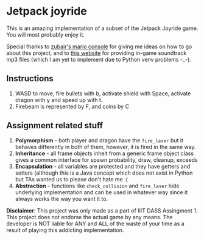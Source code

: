 # Jetpack joyride

This is an amazing implementation of a subset of the Jetpack Joyride game. You will most probably enjoy it.

Special thanks to [zubair's mario console](https://github.com/zubairabid/mario-console/) for giving me ideas on how to go about this project, and to [this website](https://www.sounds-resource.com/mobile/jetpackjoyride/sound/6078/) for providing in-game soundtrack mp3 files (which I am yet to implement due to Python venv problems -_-).

## Instructions

1. WASD to move, fire bullets with b, activate shield with Space, activate dragon with y and speed up with t.
2. Firebeam is represented by F, and coins by C

## Assignment related stuff

1. **Polymorphism** - both player and dragon have the `fire_laser` but it behaves differently in both of them, however, it is fired in the same way.
2. **Inheritance** - all frame objects inheit from a generic frame object class gives a common interface for spawn probability, draw, cleanup, exceeds
3. **Encapsulation** - all variables are protected and they have getters and setters (although this is a Java concept which does not exist in Python but TAs wanted us to please don't hate me :(
4. **Abstraction** - functions like `check_collision` and `fire_laser` hide underlying implementation and can be used in whatever way since it always works the way you want it to.

**Disclaimer**: This project was only made as a part of IIIT DASS Assingment 1. This project does not endorse the actual game by any means. The developer is NOT liable for ANY and ALL of the waste of your time as a result of playing this addicting implementation.

